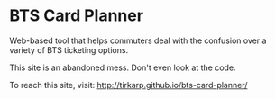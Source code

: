 # BTS Card Planner
Web-based tool that helps commuters deal with the confusion over a variety of BTS ticketing options.

This site is an abandoned mess. Don't even look at the code. 

To reach this site, visit: http://tirkarp.github.io/bts-card-planner/
